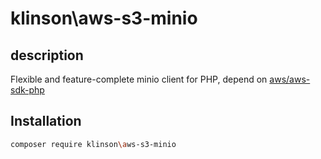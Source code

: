 # klinson\aws-s3-minio

## description
Flexible and feature-complete minio client for PHP, depend on [aws/aws-sdk-php](https://github.com/aws/aws-sdk-php)

## Installation

```bash
composer require klinson\aws-s3-minio
```